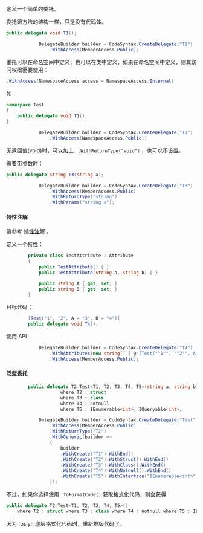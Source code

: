 定义一个简单的委托。

委托跟方法的结构一样，只是没有代码体。



```csharp
public delegate void T1();
```

```csharp
            DelegateBuilder builder = CodeSyntax.CreateDelegate("T1")
                .WithAccess(MemberAccess.Public);
```



委托可以在命名空间中定义，也可以在类中定义，如果在命名空间中定义，则其访问权限需要使用：

```csharp
.WithAccess(NamespaceAccess access = NamespaceAccess.Internal)
```



如：

```csharp
namespace Test
{
	public delegate void T1();
}
```

```csharp
            DelegateBuilder builder = CodeSyntax.CreateDelegate("T1")
                .WithAccess(NamespaceAccess.Public);
```





无返回值(void)时，可以加上 ` .WithReturnType("void")` ，也可以不设置。





需要带参数时：

```csharp
public delegate string T3(string a);
```

```csharp
            DelegateBuilder builder = CodeSyntax.CreateDelegate("T3")
                .WithAccess(MemberAccess.Public)
                .WithReturnType("string")
                .WithParams("string a");
```



#### 特性注解

请参考 [特性注解](../基本属性/特性注解.md) 。

定义一个特性：

```csharp
        private class TestAttribute : Attribute
        {
            public TestAttribute() { }
            public TestAttribute(string a, string b) { }

            public string A { get; set; }
            public string B { get; set; }
        }
```

目标代码：

```csharp
        [Test("1", "2", A = "3", B = "4")]
        public delegate void T4();
```



使用 API

```csharp
            DelegateBuilder builder = CodeSyntax.CreateDelegate("T4")
                .WithAttributes(new string[] { @"[Test(""1"", ""2"", A = ""3"", B = ""4"")]" })
                .WithAccess(MemberAccess.Public);
```



#### 泛型委托

```csharp
        public delegate T2 Test<T1, T2, T3, T4, T5>(string a, string b)
                    where T2 : struct
                    where T3 : class
                    where T4 : notnull
                    where T5 : IEnumerable<int>, IQueryable<int>;
```

```csharp
            DelegateBuilder builder = CodeSyntax.CreateDelegate("Test")
                .WithAccess(MemberAccess.Public)
                .WithReturnType("T2")
                .WithGeneric(builder =>
                {
                    builder
                    .WithCreate("T1").WithEnd()
                    .WithCreate("T2").WithStruct().WithEnd()
                    .WithCreate("T3").WithClass().WithEnd()
                    .WithCreate("T4").WithNotnull().WithEnd()
                    .WithCreate("T5").WithInterface("IEnumerable<int>", "IQueryable<int>;").WithEnd();
                });
```



不过，如果你选择使用 `.ToFormatCode()` 获取格式化代码，则会获得：

```csharp
public delegate T2 Test<T1, T2, T3, T4, T5>()
    where T2 : struct where T3 : class where T4 : notnull where T5 : IEnumerable<int>, IQueryable<int>;
```



因为 roslyn 底层格式化代码时，重新排版代码了。



